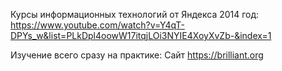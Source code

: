 Курсы информационных технологий от Яндекса 2014 год:
https://www.youtube.com/watch?v=Y4qT-DPYs_w&list=PLkDpl4oowW17itqjLOi3NYIE4XoyXvZb-&index=1


Изучение всего сразу на практике: Сайт https://brilliant.org 